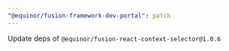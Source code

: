 ```yaml
---
"@equinor/fusion-framework-dev-portal": patch
---
```


Update deps of `@equinor/fusion-react-context-selector@1.0.6`
